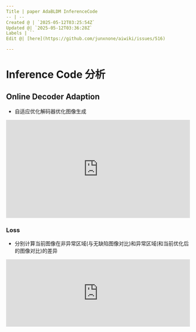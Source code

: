 ```yaml
---
Title | paper AdaBLDM InferenceCode
-- | --
Created @ | `2025-05-12T03:25:54Z`
Updated @| `2025-05-12T03:36:28Z`
Labels | ``
Edit @| [here](https://github.com/junxnone/aiwiki/issues/516)

---
```

# Inference Code 分析

## Online Decoder Adaption
- 自适应优化解码器优化图像生成

<iframe frameborder="0" scrolling="no" style="width:100%; height:268px;" allow="clipboard-write" src="https://junxnone.github.io/emgithub/iframe.html?target=https%3A%2F%2Fgithub.com%2Fjunxnone%2FAdaBLDM%2Fblob%2F44a71f07dc62d4477cc6255a96e5defe2c430b3c%2Ftest.py%23L310-L318++&style=default&type=code&showBorder=on&showLineNumbers=on&showFileMeta=on&showFullPath=on&showCopy=on"></iframe>


### Loss

- 分别计算当前图像在非异常区域(与无缺陷图像对比)和异常区域(和当前优化后的图像对比)的差异

<iframe frameborder="0" scrolling="no" style="width:100%; height:184px;" allow="clipboard-write" src="https://junxnone.github.io/emgithub/iframe.html?target=https%3A%2F%2Fgithub.com%2Fjunxnone%2FAdaBLDM%2Fblob%2F44a71f07dc62d4477cc6255a96e5defe2c430b3c%2Ftest.py%23L303-L307&style=default&type=code&showBorder=on&showLineNumbers=on&showFileMeta=on&showFullPath=on&showCopy=on"></iframe>

